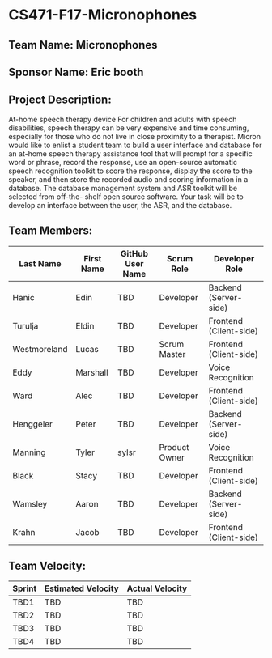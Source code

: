 # CS471-F17-Micronophones

## Team Name: Micronophones

## Sponsor Name: Eric booth

## Project Description:

At-home speech therapy device
For children and adults with speech disabilities, speech therapy can be very expensive
and time consuming, especially for those who do not live in close proximity to a
therapist. Micron would like to enlist a student team to build a user interface and
database for an at-home speech therapy assistance tool that will prompt for a specific
word or phrase, record the response, use an open-source automatic speech recognition
toolkit to score the response, display the score to the speaker, and then store the
recorded audio and scoring information in a database.
The database management system and ASR toolkit will be selected from off-the- shelf
open source software. Your task will be to develop an interface between the user, the
ASR, and the database.

## Team Members:

Last Name       | First Name      | GitHub User Name     | Scrum Role      | Developer Role
--------------- | --------------- | -------------------- | --------------- | -----------------
Hanic            | Edin             | TBD                  | Developer                  | Backend (Server-side)
Turulja           | Eldin             | TBD                  | Developer                  | Frontend (Client-side)
Westmoreland             | Lucas             | TBD                  | Scrum Master                  | Frontend (Client-side)
Eddy             | Marshall             | TBD                  | Developer                  | Voice Recognition
Ward             | Alec             | TBD                  | Developer                  | Frontend (Client-side)
Henggeler             | Peter             | TBD                  | Developer                  | Backend (Server-side)
Manning             | Tyler             | sylsr                  | Product Owner                  | Voice Recognition
Black             | Stacy             | TBD                  | Developer                  | Frontend (Client-side)
Wamsley             | Aaron             | TBD                  | Developer                  | Backend (Server-side)
Krahn             | Jacob             | TBD                  | Developer                  | Frontend (Client-side)

## Team Velocity:

Sprint | Estimated Velocity | Actual Velocity
------ | ------------------ | ---------------
TBD1   | TBD                | TBD
TBD2   | TBD                | TBD
TBD3   | TBD                | TBD
TBD4   | TBD                | TBD
